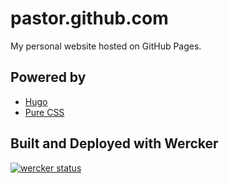# pastor.github.com

My personal website hosted on GitHub Pages.

## Powered by
- [Hugo](//gohugo.io/)
- [Pure CSS](//purecss.io/)

## Built and Deployed with Wercker

[![wercker status](https://app.wercker.com/status/8012ecea54071d34a51b1e471a8c4ac1/m/ "wercker status")](https://app.wercker.com/project/byKey/8012ecea54071d34a51b1e471a8c4ac1)
